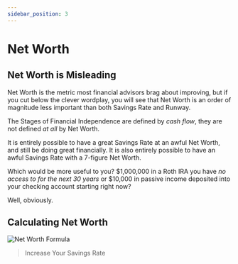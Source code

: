 ```yaml
---
sidebar_position: 3
---
```


# Net Worth

## Net Worth is Misleading

Net Worth is the metric most financial advisors brag about improving, but if you cut below the clever wordplay, you will see that Net Worth is an order of magnitude less important than both Savings Rate and Runway.

The Stages of Financial Independence are defined by *cash flow*, they are not defined *at all* by Net Worth.

It is entirely possible to have a great Savings Rate at an awful Net Worth, and still be doing great financially. It is also entirely possible to have an awful Savings Rate with a 7-figure Net Worth. 

Which would be more useful to you? $1,000,000 in a Roth IRA you have *no access to for the next 30 years* or $10,000 in passive income deposited into your checking account starting right now? 

Well, obviously.

## Calculating Net Worth

![Net Worth Formula](/img/net-worth-calculation-dark.svg)

>Increase Your Savings Rate